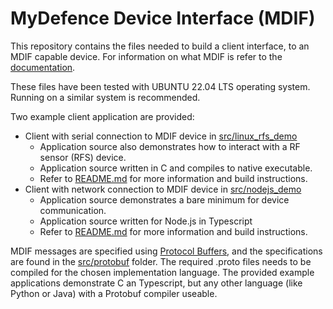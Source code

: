  <!-- **************************************************************************
 *                                                                             *
 *                                                 ,,                          *
 *                                                       ,,,,,                 *
 *                                                           ,,,,,             *
 *           ,,,,,,,,,,,,,,,,,,,,,,,,,,,,                        ,,,,          *
 *          ,,,,,,,,,,,,,,,,,,,,,,,,,,,,,            ,,,,          ,,,,        *
 *          ,,,,,       ,,,,,      ,,,,,,                ,,,,        ,,,       *
 *          ,,,,,       ,,,,,      ,,,,,,                   ,,,        ,,,     *
 *          ,,,,,       ,,,,,      ,,,,,,       ,,,           ,,,        ,     *
 *          ,,,,,       ,,,,,      ,,,,,,           ,,,         ,,        ,    *
 *          ,,,,,       ,,,,,      ,,,,,,              ,,        ,,            *
 *          ,,,,,       ,,,,,      ,,,,,,                ,        ,            *
 *          ,,,,,       ,,,,,      ,,,,,,                 ,                    *
 *          ,,,,,       ,,,,,      ,,,,,,                                      *
 *          ,,,,,       ,,,,,      ,,,,,,                                      *
 *                                       ,,,,,,,,,,,,,,,,,,,,,,,,,,            *
 *                                       ,,,,,,,,,,,,,,,,,,,,,,,,,,,,          *
 *                                       ,,,,,                  ,,,,,,         *
 *                     ,                 ,,,,,                  ,,,,,,         *
 *             ,        ,,               ,,,,,                  ,,,,,,         *
 *    ,        ,,        ,,,             ,,,,,                  ,,,,,,         *
 *     ,        ,,,         ,,,          ,,,,,                  ,,,,,,         *
 *     ,,,       ,,,                     ,,,,,                  ,,,,,,         *
 *      ,,,        ,,,,                  ,,,,,                  ,,,,,,         *
 *        ,,,         ,,,,               ,,,,,                  ,,,,,,         *
 *         ,,,,,            ,,,,         ,,,,,,,,,,,,,,,,,,,,,,,,,,,,          *
 *            ,,,,                       ,,,,,,,,,,,,,,,,,,,,,,,,,,            *
 *               ,,,,,                                                         *
 *                    ,,,,,                                                    *
 *                                                                             *
 * Program/file : README.md                                                    *
 *                                                                             *
 * Description  : Top level readme file with general information and links     *
 *              :                                                              *
 *                                                                             *
 * Copyright 2023 MyDefence A/S.                                               *
 *                                                                             *
 * Licensed under the Apache License, Version 2.0 (the "License");             *
 * you may not use this file except in compliance with the License.            *
 * You may obtain a copy of the License at                                     *
 *                                                                             *
 * http://www.apache.org/licenses/LICENSE-2.0                                  *
 *                                                                             *
 * Unless required by applicable law or agreed to in writing, software         *
 * distributed under the License is distributed on an "AS IS" BASIS,           *
 * WITHOUT WARRANTIES OR CONDITIONS OF ANY KIND, either express or implied.    *
 * See the License for the specific language governing permissions and         *
 * limitations under the License.                                              *
 *                                                                             *
 *                                                                             *
 *                                                                             *
 *************************************************************************** -->
# MyDefence Device Interface (MDIF)
This repository contains the files needed to build a client interface, to an
MDIF capable device. For information on what MDIF is refer to the
[documentation](doc/index.html).

These files have been tested with UBUNTU 22.04 LTS operating system. Running on
a similar system is recommended.

Two example client application are provided:
* Client with serial connection to MDIF device in
  [src/linux_rfs_demo](src/linux_rfs_demo/)
    * Application source also demonstrates how to interact with a RF sensor
      (RFS) device.
    * Application source written in C and compiles to native executable.
    * Refer to [README.md](src/linux_rfs_demo/README.md) for more information
      and build instructions.
* Client with network connection to MDIF device in
  [src/nodejs_demo](src/nodejs_demo/)
    * Application source demonstrates a bare minimum for device communication.
    * Application source written for Node.js in Typescript
    * Refer to [README.md](src/nodejs_demo/README.md) for more information and
      build instructions.

MDIF messages are specified using [Protocol Buffers](https://protobuf.dev/), and
the specifications are found in the [src/protobuf](src/protobuf) folder. The
required .proto files needs to be compiled for the chosen implementation
language. The provided example applications demonstrate C an Typescript, but any
other language (like Python or Java) with a Protobuf compiler useable.


